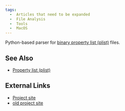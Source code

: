 ```yaml
---
tags:
  -  Articles that need to be expanded
  -  File Analysis
  -  Tools
  -  MacOS
---
```

Python-based parser for [binary property list
(plist)](property_list_(plist).md) files.

## See Also

- [Property list (plist)](property_list_(plist).md)

## External Links

- [Project site](https://github.com/google/binplist)
- [old project site](https://github.com/google/binplist)